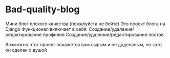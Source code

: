 # Bad-quality-blog
Мини блог плохого качества (пожалуйста не бейте)
Это проект блога на Django
Функционал включает в себя: 
  Создание/удаление/редактирование профилей
  Создание/удаление/редактирование постов


Возможно этот проект покажется вам сырым и не доделаным, но зато он сделан с душой
